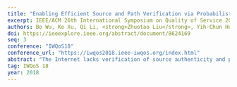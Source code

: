 ```yaml
---
title: "Enabling Efficient Source and Path Verification via Probabilistic Packet Marking"
excerpt: IEEE/ACM 26th International Symposium on Quality of Service 2018
authors: Bo Wu, Ke Xu, Qi Li, <strong>Zhuotao Liu</strong>, Yih-Chun Hu, Martin J. Reed, Meng Shen, Fan Yang
doi: https://ieeexplore.ieee.org/abstract/document/8624169
seq: 3
conference: "IWQoS18"
conference_url: "https://iwqos2018.ieee-iwqos.org/index.html"
abstract: "The Internet lacks verification of source authenticity and path compliance between the planned packet delivery paths and the real delivery paths, which allows attackers to construct attacks like source spoofing and traffic hijacking attacks. Thus, it is essential to enable source and path verification in networks to detect forwarding anomalies and ensure correct packet delivery. However, most of the existing security mechanisms can only capture anomalies but are unable to locate the detected anomalies. Besides, they incur significant computation and communication overhead, which exacerbates the packet delivery performance. In this paper, we propose a high-efficient packet forwarding verification mechanism called PPV for networks, which verifies packet source and their forwarding paths in real time. PPV enables probabilistic packet marking in routers instead of verifying all packets. Thus, it can efficiently identify forwarding anomalies by verifying markings. Moreover, it localizes packet forwarding anomalies, e.g., malicious routers, by reconstructing packet forwarding paths based on the packet markings. We implement PPV prototype in Click routers and commodity servers, and conducts real experiments in a real testbed built upon the prototype. The experimental results demonstrate the efficiency and performance of PPV. In particular, PPV significantly improves the throughput and the goodput of forwarding verification, and achieves around 2 times and 3 times improvement compared with the-state-of-art OPT scheme, respectively."
tag: IWQoS 18
year: 2018
---
```

